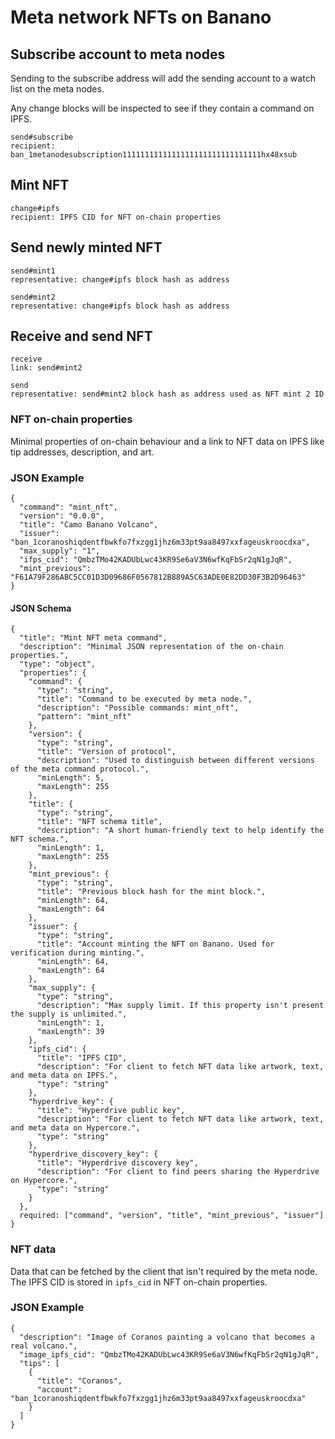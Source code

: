 # Meta network NFTs on Banano

## Subscribe account to meta nodes
Sending to the subscribe address will add the sending account to a watch list on the meta nodes.

Any change blocks will be inspected to see if they contain a command on IPFS.
```
send#subscribe
recipient: ban_1metanodesubscription1111111111111111111111111111111hx48xsub
```

## Mint NFT
```
change#ipfs
recipient: IPFS CID for NFT on-chain properties
```

## Send newly minted NFT
```
send#mint1
representative: change#ipfs block hash as address

send#mint2
representative: change#ipfs block hash as address
```

## Receive and send NFT
```
receive
link: send#mint2

send
representative: send#mint2 block hash as address used as NFT mint 2 ID
```

### NFT on-chain properties

Minimal properties of on-chain behaviour and a link to NFT data on IPFS like tip addresses, description, and art.

### JSON Example

```
{
  "command": "mint_nft",
  "version": "0.0.0",
  "title": "Camo Banano Volcano",
  "issuer": "ban_1coranoshiqdentfbwkfo7fxzgg1jhz6m33pt9aa8497xxfageuskroocdxa",
  "max_supply": "1",
  "ifps_cid": "QmbzTMo42KADUbLwc43KR9Se6aV3N6wfKqFbSr2qN1gJqR",
  "mint_previous": "F61A79F286ABC5CC01D3D09686F0567812B889A5C63ADE0E82DD30F3B2D96463"
}
```

#### JSON Schema
```
{
  "title": "Mint NFT meta command",
  "description": "Minimal JSON representation of the on-chain properties.",
  "type": "object",
  "properties": {
    "command": {
      "type": "string",
      "title": "Command to be executed by meta node.",
      "description": "Possible commands: mint_nft",
      "pattern": "mint_nft"
    },
    "version": {
      "type": "string",
      "title": "Version of protocol",
      "description": "Used to distinguish between different versions of the meta command protocol.",
      "minLength": 5,
      "maxLength": 255
    },
    "title": {
      "type": "string",
      "title": "NFT schema title",
      "description": "A short human-friendly text to help identify the NFT schema.",
      "minLength": 1,
      "maxLength": 255
    },
    "mint_previous": {
      "type": "string",
      "title": "Previous block hash for the mint block.",
      "minLength": 64,
      "maxLength": 64
    },
    "issuer": {
      "type": "string",
      "title": "Account minting the NFT on Banano. Used for verification during minting.",
      "minLength": 64,
      "maxLength": 64
    },
    "max_supply": {
      "type": "string",
      "description": "Max supply limit. If this property isn't present the supply is unlimited.",
      "minLength": 1,
      "maxLength": 39
    },
    "ipfs_cid": {
      "title": "IPFS CID",
      "description": "For client to fetch NFT data like artwork, text, and meta data on IPFS.",
      "type": "string"
    },
    "hyperdrive_key": {
      "title": "Hyperdrive public key",
      "description": "For client to fetch NFT data like artwork, text, and meta data on Hypercore.",
      "type": "string"
    },
    "hyperdrive_discovery_key": {
      "title": "Hyperdrive discovery key",
      "description": "For client to find peers sharing the Hyperdrive on Hypercore.",
      "type": "string"
    }
  },
  required: ["command", "version", "title", "mint_previous", "issuer"]
}
```

### NFT data

Data that can be fetched by the client that isn't required by the meta node.
The IPFS CID is stored in `ipfs_cid` in NFT on-chain properties.

### JSON Example

```
{
  "description": "Image of Coranos painting a volcano that becomes a real volcano.",
  "image_ipfs_cid": "QmbzTMo42KADUbLwc43KR9Se6aV3N6wfKqFbSr2qN1gJqR",
  "tips": [
    {
      "title": "Coranos",
      "account": "ban_1coranoshiqdentfbwkfo7fxzgg1jhz6m33pt9aa8497xxfageuskroocdxa"
    }
  ]
}
```
